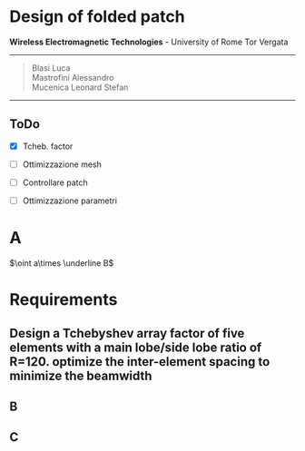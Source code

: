# Design of folded patch

**Wireless Electromagnetic Technologies** - University of Rome Tor Vergata
___ 

> Blasi Luca<br>
> Mastrofini Alessandro<br>
> Mucenica Leonard Stefan
---

## ToDo

* [x] Tcheb. factor
* [ ] Ottimizzazione mesh 
* [ ] Controllare patch
* [ ] Ottimizzazione parametri 


# A

$\oint a\times \underline B$

# Requirements

## Design a Tchebyshev array factor of five elements with a main lobe/side lobe ratio of R=120. optimize the inter-element spacing to minimize the beamwidth

## B

## C
